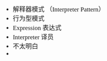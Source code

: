 <span  style="font-family: Simsun,serif; font-size: 17px; ">

- 解释器模式  （Interpreter Pattern）
- 行为型模式
- Expression  表达式
- Interpreter 译员
- 不太明白
- 

</span>